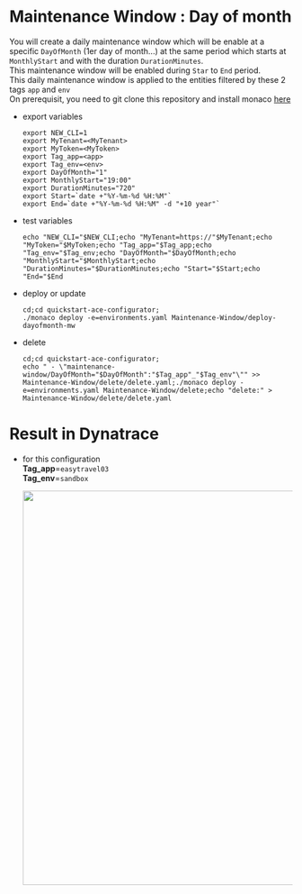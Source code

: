 # Maintenance Window : Day of month

You will create a daily maintenance window which will be enable at a specific `DayOfMonth` (1er day of month...) at the same period which starts at `MonthlyStart` and with the duration `DurationMinutes`.   
This maintenance window  will be enabled during `Star` to `End` period.  
This daily maintenance window is applied to the entities filtered by these 2 tags `app` and `env`    
On prerequisit, you need to git clone this repository and install monaco [here](https://github.com/dynatrace-ace-services/OnDemand-Configuration-with-Monaco#install-the-prebuild-configuration)
 
- export variables

      export NEW_CLI=1
      export MyTenant=<MyTenant>
      export MyToken=<MyToken>
      export Tag_app=<app>
      export Tag_env=<env>
      export DayOfMonth="1"
      export MonthlyStart="19:00"
      export DurationMinutes="720"
      export Start=`date +"%Y-%m-%d %H:%M"`
      export End=`date +"%Y-%m-%d %H:%M" -d "+10 year"`
      
- test variables

      echo "NEW_CLI="$NEW_CLI;echo "MyTenant=https://"$MyTenant;echo "MyToken="$MyToken;echo "Tag_app="$Tag_app;echo "Tag_env="$Tag_env;echo "DayOfMonth="$DayOfMonth;echo "MonthlyStart="$MonthlyStart;echo "DurationMinutes="$DurationMinutes;echo "Start="$Start;echo "End="$End
     
- deploy or update

      cd;cd quickstart-ace-configurator;
      ./monaco deploy -e=environments.yaml Maintenance-Window/deploy-dayofmonth-mw
      
- delete

      cd;cd quickstart-ace-configurator;
      echo " - \"maintenance-window/DayOfMonth="$DayOfMonth":"$Tag_app"_"$Tag_env"\"" >> Maintenance-Window/delete/delete.yaml;./monaco deploy -e=environments.yaml Maintenance-Window/delete;echo "delete:" > Maintenance-Window/delete/delete.yaml


# Result in Dynatrace 
- for this configuration  
       **Tag_app**=`easytravel03`  
       **Tag_env**=`sandbox`  
   
   <img src="https://user-images.githubusercontent.com/40337213/119020722-de457f80-b99e-11eb-8d67-ca976b609211.png" width="600" height="700">

